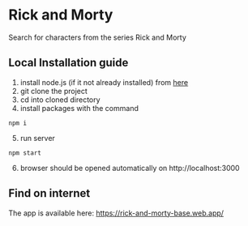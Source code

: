 # Rick and Morty
Search for characters from the series Rick and Morty

## Local Installation guide

1. install node.js (if it not already installed) from [here](https://nodejs.org/en/download/) 
2. git clone the project
3. cd into cloned directory
4. install packages with the command 
```
npm i
```
5. run server 
```
npm start
```
6. browser should be opened automatically on http://localhost:3000

## Find on internet
The app is available here: https://rick-and-morty-base.web.app/
